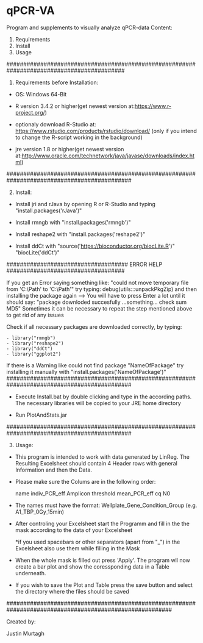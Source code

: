 # qPCR-VA
Program and supplements to visually analyze qPCR-data
Content:
1. Requirements
2. Install
3. Usage

###########################################################################################

1. Requirements before Installation:

- OS: Windows 64-Bit

- R version 3.4.2 or higher(get newest version at:https://www.r-project.org/)

- optionaly download R-Studio at: https://www.rstudio.com/products/rstudio/download/	(only if you intend to change the R-script working in the background)

- jre version 1.8 or higher(get newest version at:http://www.oracle.com/technetwork/java/javase/downloads/index.html)


#############################################################################################

2. Install:

- Install jri and rJava by opening R or R-Studio and typing "install.packages('rJava')"

- Install rmngb with "install.packages('rmngb')"

- Install reshape2 with "install.packages('reshape2')"

- Install ddCt with "source('https://bioconductor.org/biocLite.R')"
		    "biocLite('ddCt')"
			
			
####################################      ERROR HELP      ###################################

If you get an Error saying something like: "could not move temporary file from 'C:\\Path' to 'C:\\Path'"
try typing: debug(utils:::unpackPkgZip)	
and then installing the package again --> You will have to press Enter a lot until it should say: "package downloded
succesfully ...something... check sum MD5"
Sometimes it can be necessary to repeat the step mentioned above to get rid of any issues					

Check if all necessary packages are downloaded correctly, by typing:

	- library("rmngb")
	- library("reshape2")	
	- library("ddCt")	
	- library("ggplot2")	
If there is a Warning like could not find package "NameOfPackage" try installing it manually with "install.packages('NameOfPackage')"
#############################################################################################

- Execute Install.bat by double clicking and type in the according paths. The necessary libraries will be copied to your JRE home directory

- Run PlotAndStats.jar

#############################################################################################

3. Usage:

- This program is intended to work with data generated by LinReg. The Resulting Excelsheet should contain 4 Header rows with general Information and then the Data.


- Please make sure the Colums are in the following order:
  
  name    indiv_PCR_eff    Amplicon    threshold    mean_PCR_eff    cq    N0


- The names must have the format: Wellplate_Gene_Condition_Group		(e.g. A1_TBP_0Gy_15min)


- After controling your Excelsheet start the Programm and fill in the the mask according to the data of your Excelsheet
  
  *if you used spacebars or other separators (apart from "_") in the Excelsheet also use them while filling in the Mask

- When the whole mask is filled out press 'Apply'. The program wll now create a bar plot and show the coressponding data in a Table underneath.

- If you wish to save the Plot and Table press the save button and select the directory where the files should be saved

#########################################################################################################

Created by:

Justin Murtagh
